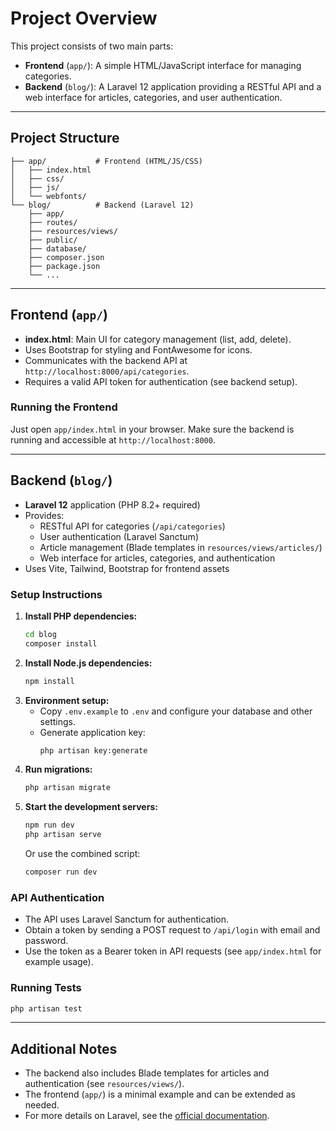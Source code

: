 # Project Overview

This project consists of two main parts:

- **Frontend** (`app/`): A simple HTML/JavaScript interface for managing categories.
- **Backend** (`blog/`): A Laravel 12 application providing a RESTful API and a web interface for articles, categories, and user authentication.

---

## Project Structure

```
├── app/           # Frontend (HTML/JS/CSS)
│   ├── index.html
│   ├── css/
│   ├── js/
│   └── webfonts/
└── blog/          # Backend (Laravel 12)
    ├── app/
    ├── routes/
    ├── resources/views/
    ├── public/
    ├── database/
    ├── composer.json
    ├── package.json
    └── ...
```

---

## Frontend (`app/`)

- **index.html**: Main UI for category management (list, add, delete).
- Uses Bootstrap for styling and FontAwesome for icons.
- Communicates with the backend API at `http://localhost:8000/api/categories`.
- Requires a valid API token for authentication (see backend setup).

### Running the Frontend
Just open `app/index.html` in your browser. Make sure the backend is running and accessible at `http://localhost:8000`.

---

## Backend (`blog/`)

- **Laravel 12** application (PHP 8.2+ required)
- Provides:
  - RESTful API for categories (`/api/categories`)
  - User authentication (Laravel Sanctum)
  - Article management (Blade templates in `resources/views/articles/`)
  - Web interface for articles, categories, and authentication
- Uses Vite, Tailwind, Bootstrap for frontend assets

### Setup Instructions

1. **Install PHP dependencies:**
   ```bash
   cd blog
   composer install
   ```
2. **Install Node.js dependencies:**
   ```bash
   npm install
   ```
3. **Environment setup:**
   - Copy `.env.example` to `.env` and configure your database and other settings.
   - Generate application key:
     ```bash
     php artisan key:generate
     ```
4. **Run migrations:**
   ```bash
   php artisan migrate
   ```
5. **Start the development servers:**
   ```bash
   npm run dev
   php artisan serve
   ```
   Or use the combined script:
   ```bash
   composer run dev
   ```

### API Authentication
- The API uses Laravel Sanctum for authentication.
- Obtain a token by sending a POST request to `/api/login` with email and password.
- Use the token as a Bearer token in API requests (see `app/index.html` for example usage).

### Running Tests
```bash
php artisan test
```

---

## Additional Notes
- The backend also includes Blade templates for articles and authentication (see `resources/views/`).
- The frontend (`app/`) is a minimal example and can be extended as needed.
- For more details on Laravel, see the [official documentation](https://laravel.com/docs). 